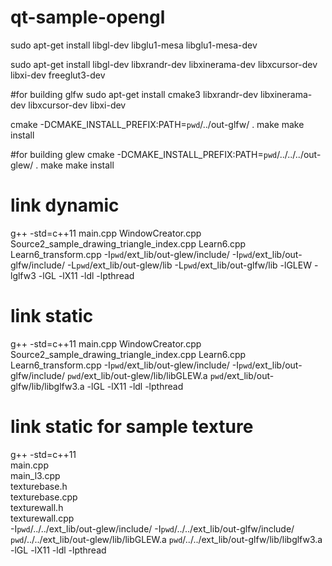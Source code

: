 



# qt-sample-opengl
sudo apt-get install libgl-dev libglu1-mesa libglu1-mesa-dev



sudo apt-get install libgl-dev libxrandr-dev libxinerama-dev libxcursor-dev libxi-dev freeglut3-dev





#for building glfw
sudo apt-get install cmake3 libxrandr-dev libxinerama-dev libxcursor-dev libxi-dev

cmake -DCMAKE_INSTALL_PREFIX:PATH=`pwd`/../out-glfw/ .
make
make install



#for building glew
cmake -DCMAKE_INSTALL_PREFIX:PATH=`pwd`/../../../out-glew/ .
make
make install












# link dynamic
g++ -std=c++11 main.cpp WindowCreator.cpp Source2_sample_drawing_triangle_index.cpp Learn6.cpp Learn6_transform.cpp -I`pwd`/ext_lib/out-glew/include/ -I`pwd`/ext_lib/out-glfw/include/ -L`pwd`/ext_lib/out-glew/lib -L`pwd`/ext_lib/out-glfw/lib -lGLEW -lglfw3 -lGL -lX11 -ldl -lpthread

# link static
g++ -std=c++11 main.cpp WindowCreator.cpp Source2_sample_drawing_triangle_index.cpp Learn6.cpp Learn6_transform.cpp -I`pwd`/ext_lib/out-glew/include/ -I`pwd`/ext_lib/out-glfw/include/ `pwd`/ext_lib/out-glew/lib/libGLEW.a `pwd`/ext_lib/out-glfw/lib/libglfw3.a -lGL -lX11 -ldl -lpthread


# link static for sample texture
g++ -std=c++11 \
main.cpp \
main_l3.cpp \
texturebase.h \
texturebase.cpp \
texturewall.h \
texturewall.cpp \
 -I`pwd`/../../ext_lib/out-glew/include/ -I`pwd`/../../ext_lib/out-glfw/include/ `pwd`/../../ext_lib/out-glew/lib/libGLEW.a `pwd`/../../ext_lib/out-glfw/lib/libglfw3.a \
 -lGL -lX11 -ldl -lpthread

